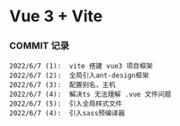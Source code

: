 <!--
 * @Descripttion: 
 * @Author: zhaodongfeng
 * @Date: 2022-06-07 10:15:45
 * @LastEditors: zhaodongfeng
 * @LastEditTime: 2022-06-07 16:32:00
-->
# Vue 3 + Vite

### COMMIT 记录
    2022/6/7 (1):  vite 搭建 vue3 项目框架
    2022/6/7 (2):  全局引入ant-design框架
    2022/6/7 (3):  配置别名，主机 
    2022/6/7 (4):  解决ts 无法理解 .vue 文件问题
    2022/6/7 (5):  引入全局样式文件
    2022/6/7 (4):  引入sass预编译器
